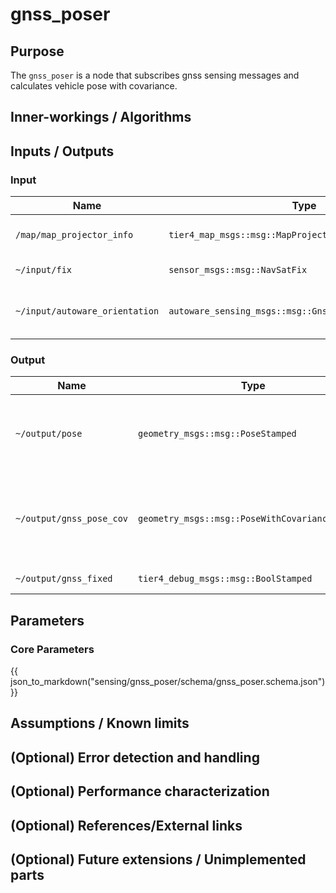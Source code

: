 # gnss_poser

## Purpose

The `gnss_poser` is a node that subscribes gnss sensing messages and calculates vehicle pose with covariance.

## Inner-workings / Algorithms

## Inputs / Outputs

### Input

| Name                           | Type                                                    | Description                                                                                                                    |
| ------------------------------ | ------------------------------------------------------- | ------------------------------------------------------------------------------------------------------------------------------ |
| `/map/map_projector_info`      | `tier4_map_msgs::msg::MapProjectorInfo`                 | map projection info                                                                                                            |
| `~/input/fix`                  | `sensor_msgs::msg::NavSatFix`                           | gnss status message                                                                                                            |
| `~/input/autoware_orientation` | `autoware_sensing_msgs::msg::GnssInsOrientationStamped` | orientation [click here for more details](https://github.com/autowarefoundation/autoware_msgs/tree/main/autoware_sensing_msgs) |

### Output

| Name                     | Type                                            | Description                                                    |
| ------------------------ | ----------------------------------------------- | -------------------------------------------------------------- |
| `~/output/pose`          | `geometry_msgs::msg::PoseStamped`               | vehicle pose calculated from gnss sensing data                 |
| `~/output/gnss_pose_cov` | `geometry_msgs::msg::PoseWithCovarianceStamped` | vehicle pose with covariance calculated from gnss sensing data |
| `~/output/gnss_fixed`    | `tier4_debug_msgs::msg::BoolStamped`            | gnss fix status                                                |

## Parameters

### Core Parameters

{{ json_to_markdown("sensing/gnss_poser/schema/gnss_poser.schema.json") }}

## Assumptions / Known limits

## (Optional) Error detection and handling

## (Optional) Performance characterization

## (Optional) References/External links

## (Optional) Future extensions / Unimplemented parts
